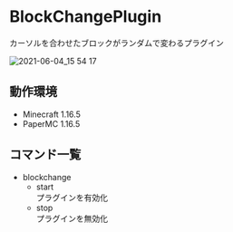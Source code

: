 # BlockChangePlugin
カーソルを合わせたブロックがランダムで変わるプラグイン

![2021-06-04_15 54 17](https://user-images.githubusercontent.com/83911430/120759117-a1a48700-c54d-11eb-801c-4a02dd7c876a.png)
## 動作環境
- Minecraft 1.16.5
- PaperMC 1.16.5

## コマンド一覧
- blockchange
    - start  
      プラグインを有効化
    - stop  
      プラグインを無効化